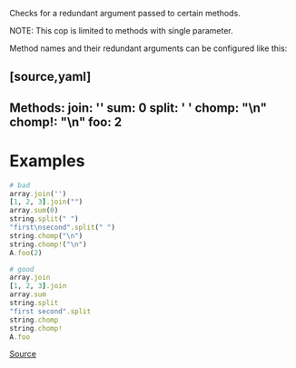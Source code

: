 
Checks for a redundant argument passed to certain methods.

NOTE: This cop is limited to methods with single parameter.

Method names and their redundant arguments can be configured like this:

[source,yaml]
----
Methods:
  join: ''
  sum: 0
  split: ' '
  chomp: "\n"
  chomp!: "\n"
  foo: 2
----

# Examples

```ruby
# bad
array.join('')
[1, 2, 3].join("")
array.sum(0)
string.split(" ")
"first\nsecond".split(" ")
string.chomp("\n")
string.chomp!("\n")
A.foo(2)

# good
array.join
[1, 2, 3].join
array.sum
string.split
"first second".split
string.chomp
string.chomp!
A.foo
```

[Source](http://www.rubydoc.info/gems/rubocop/RuboCop/Cop/Style/RedundantArgument)